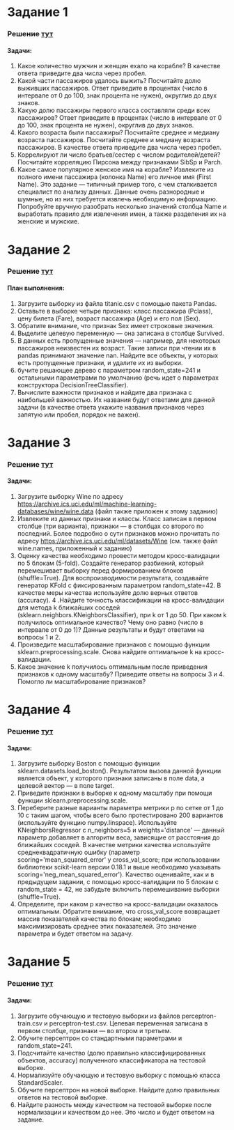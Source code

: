 # Задание 1
### Решение [тут](titanic_analysis.ipynb)
#### Задачи:
1. Какое количество мужчин и женщин ехало на корабле? В качестве
ответа приведите два числа через пробел.
2. Какой части пассажиров удалось выжить? Посчитайте долю выживших пассажиров. Ответ приведите в процентах (число в интервале от 0 до 100, знак процента не нужен), округлив до двух
знаков.
3. Какую долю пассажиры первого класса составляли среди всех пассажиров? Ответ приведите в процентах (число в интервале от 0 до
100, знак процента не нужен), округлив до двух знаков.
4. Какого возраста были пассажиры? Посчитайте среднее и медиану возраста пассажиров. Посчитайте среднее и медиану возраста
пассажиров. В качестве ответа приведите два числа через пробел.
5. Коррелируют ли число братьев/сестер с числом родителей/детей?
Посчитайте корреляцию Пирсона между признаками SibSp и Parch.
6. Какое самое популярное женское имя на корабле? Извлеките из
полного имени пассажира (колонка Name) его личное имя (First
Name). Это задание — типичный пример того, с чем сталкивается специалист по анализу данных. Данные очень разнородные и
шумные, но из них требуется извлечь необходимую информацию.
Попробуйте вручную разобрать несколько значений столбца Name
и выработать правило для извлечения имен, а также разделения
их на женские и мужские.

# Задание 2
### Решение [тут](titanic_prediction_trees.ipynb)
#### План выполнения:
1. Загрузите выборку из файла titanic.csv с помощью пакета Pandas.
2. Оставьте в выборке четыре признака: класс пассажира (Pclass), цену билета (Fare), возраст пассажира (Age) и его пол (Sex).
3. Обратите внимание, что признак Sex имеет строковые значения.
4. Выделите целевую переменную — она записана в столбце Survived.
5. В данных есть пропущенные значения — например, для некоторых пассажиров неизвестен их возраст. Такие записи при чтении их в pandas принимают значение nan. Найдите все объекты, у которых есть пропущенные признаки, и удалите их из выборки.
6. бучите решающее дерево с параметром random_state=241 и остальными параметрами по умолчанию (речь идет о параметрах конструктора DecisionTreeСlassifier).
7. Вычислите важности признаков и найдите два признака с наибольшей важностью. Их названия будут ответами для данной задачи (в качестве ответа укажите названия признаков через запятую или пробел, порядок не важен). 

# Задание 3
### Решение [тут](wine_KNN.ipynb)
#### Задачи:
1. Загрузите выборку Wine по адресу https://archive.ics.uci.edu/ml/machine-learning-databases/wine/wine.data (файл также приложен к этому заданию)
2. Извлеките из данных признаки и классы. Класс записан в первом столбце (три варианта), признаки — в столбцах со второго по последний. Более подробно о сути признаков можно прочитать по адресу https://archive.ics.uci.edu/ml/datasets/Wine (см. также файл wine.names, приложенный к заданию)
3. Оценку качества необходимо провести методом кросс-валидации по 5 блокам (5-fold). Создайте генератор разбиений, который перемешивает выборку перед формированием блоков (shuffle=True). Для воспроизводимости результата, создавайте генератор KFold с фиксированным параметром random_state=42. В качестве меры качества используйте долю верных ответов (accuracy).
4 .Найдите точность классификации на кросс-валидации для метода k ближайших соседей (sklearn.neighbors.KNeighborsClassifier), при k от 1 до 50. При каком k получилось оптимальное качество? Чему оно равно (число в интервале от 0 до 1)? Данные результаты и будут ответами на вопросы 1 и 2.
5. Произведите масштабирование признаков с помощью функции sklearn.preprocessing.scale. Снова найдите оптимальное k на кросс-валидации.
6. Какое значение k получилось оптимальным после приведения признаков к одному масштабу? Приведите ответы на вопросы 3 и 4. Помогло ли масштабирование признаков?


# Задание 4
### Решение [тут](bostonMinkowski.ipynb)
#### Задачи:
1. Загрузите выборку Boston с помощью функции sklearn.datasets.load_boston(). Результатом вызова данной функции является объект, у которого признаки записаны в поле data, а целевой вектор — в поле target.
2. Приведите признаки в выборке к одному масштабу при помощи функции sklearn.preprocessing.scale.
3. Переберите разные варианты параметра метрики p по сетке от 1 до 10 с таким шагом, чтобы всего было протестировано 200 вариантов (используйте функцию numpy.linspace). Используйте KNeighborsRegressor с n_neighbors=5 и weights='distance' — данный параметр добавляет в алгоритм веса, зависящие от расстояния до ближайших соседей. В качестве метрики качества используйте среднеквадратичную ошибку (параметр scoring='mean_squared_error' у cross_val_score; при использовании библиотеки scikit-learn версии 0.18.1 и выше необходимо указывать scoring='neg_mean_squared_error'). Качество оценивайте, как и в предыдущем задании, с помощью кросс-валидации по 5 блокам с random_state = 42, не забудьте включить перемешивание выборки (shuffle=True).
4. Определите, при каком p качество на кросс-валидации оказалось оптимальным. Обратите внимание, что cross_val_score возвращает массив показателей качества по блокам; необходимо максимизировать среднее этих показателей. Это значение параметра и будет ответом на задачу.

# Задание 5
### Решение [тут](linear_classificator.ipynb)
#### Задачи:
1. Загрузите обучающую и тестовую выборки из файлов perceptron-train.csv и perceptron-test.csv. Целевая переменная записана в первом столбце, признаки — во втором и третьем.
2. Обучите персептрон со стандартными параметрами и random_state=241.
3. Подсчитайте качество (долю правильно классифицированных объектов, accuracy) полученного классификатора на тестовой выборке.
4. Нормализуйте обучающую и тестовую выборку с помощью класса StandardScaler.
5. Обучите персептрон на новой выборке. Найдите долю правильных ответов на тестовой выборке.
6. Найдите разность между качеством на тестовой выборке после нормализации и качеством до нее. Это число и будет ответом на задание.